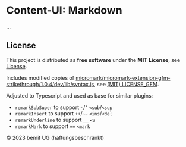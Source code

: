 # Content-UI: Markdown

...

## License

This project is distributed as **free software** under the **MIT License**, see [License](https://github.com/control-ui/content-ui/blob/main/LICENSE).

Includes modified copies of [micromark/micromark-extension-gfm-strikethrough/1.0.4/dev/lib/syntax.js](https://github.com/micromark/micromark-extension-gfm-strikethrough/blob/1.0.4/dev/lib/syntax.js), see [(MIT) LICENSE_GFM](https://github.com/control-ui/content-ui/blob/main/packages/md/LICENSE_GFM).

Adjusted to Typescript and used as base for similar plugins:

- `remarkSubSuper` to support `~`/`^` `<sub`/`<sup`
- `remarkInsert` to support `++`/`~~` `<ins`/`<del`
- `remarkUnderline` to support `__` `<u`
- `remarkMark` to support `==` `<mark`

© 2023 bemit UG (haftungsbeschränkt)
